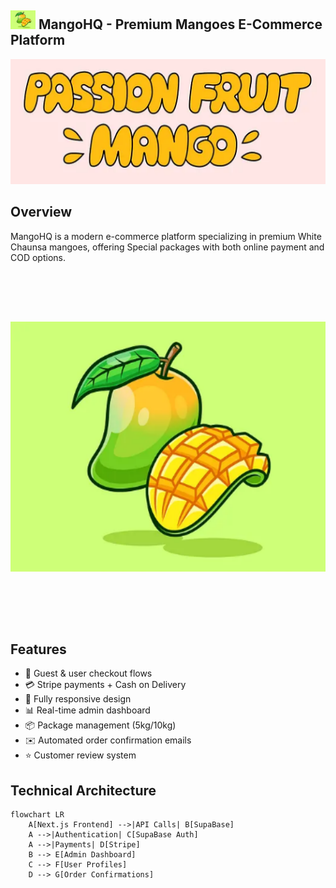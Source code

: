
## <img src="images/image.png" alt="MangoHQ Logo" width="40" height="30"> MangoHQ - Premium Mangoes E-Commerce Platform

 <img src="/images/mango.png" alt="Mango Screenshot" width="800" height="200">

##  Overview
MangoHQ is a modern e-commerce platform specializing in premium White Chaunsa mangoes, offering Special packages with both online payment and COD options.

<div align="center">
  <img src="images/image.png" alt="MangoHQ Logo" width="1000" height="400" style="margin: 80px 0">
</div>


##  Features
- 🛒 Guest & user checkout flows
- 💳 Stripe payments + Cash on Delivery
- 📱 Fully responsive design
- 📊 Real-time admin dashboard
- 📦 Package management (5kg/10kg)
- ✉️ Automated order confirmation emails
- ⭐ Customer review system

##  Technical Architecture

```mermaid
flowchart LR
    A[Next.js Frontend] -->|API Calls| B[SupaBase]
    A -->|Authentication| C[SupaBase Auth]
    A -->|Payments| D[Stripe]
    B --> E[Admin Dashboard]
    C --> F[User Profiles]
    D --> G[Order Confirmations]





